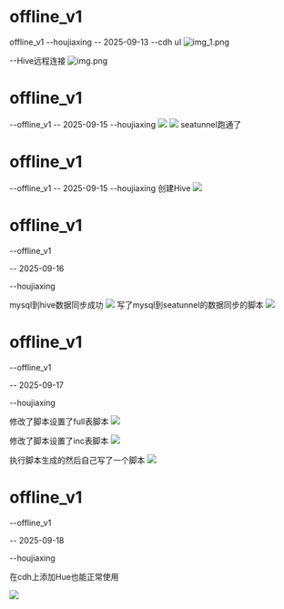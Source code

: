 # offline_v1
offline_v1
--houjiaxing
-- 2025-09-13
--cdh uI
![img_1.png](img_1.png)

--Hive远程连接
![img.png](img.png)


# offline_v1
--offline_v1
-- 2025-09-15
--houjiaxing
![](img/img_1.png)
![](img/img_2.png)
seatunnel跑通了



# offline_v1
--offline_v1
-- 2025-09-15
--houjiaxing
创建Hive
![](img/img.png)


# offline_v1

--offline_v1

-- 2025-09-16

--houjiaxing

mysql到hive数据同步成功
![](img/img_3.png)
写了mysql到seatunnel的数据同步的脚本
![](img/img_4.png)


# offline_v1

--offline_v1

-- 2025-09-17

--houjiaxing

修改了脚本设置了full表脚本
![](img/img_5.png)

修改了脚本设置了inc表脚本
![](img/img_4.png)

执行脚本生成的然后自己写了一个脚本
![](img/img_6.png)


# offline_v1

--offline_v1

-- 2025-09-18

--houjiaxing

在cdh上添加Hue也能正常使用

![](img/img_7.png)